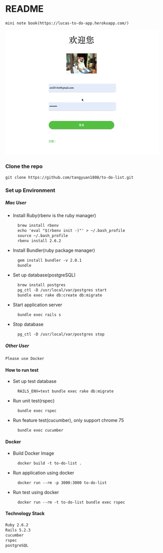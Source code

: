 # README

    mini note book(https://lucas-to-do-app.herokuapp.com/)
    
![](to-do-demo.gif)

### Clone the repo

    git clone https://github.com/tangyuan1808/to-do-list.git
    
### Set up Environment

##### Mac User

* Install Ruby(rbenv is the ruby manager)

        brew install rbenv        
        echo 'eval "$(rbenv init -)"' > ~/.bash_profile
        source ~/.bash_profile
        rbenv install 2.6.2
        
* Install Bundler(ruby package manager)
        
        gem install bundler -v 2.0.1
        bundle
                
* Set up database(postgreSQL)
        
        brew install postgres
        pg_ctl -D /usr/local/var/postgres start
        bundle exec rake db:create db:migrate
        
* Start application server         

        bundle exec rails s

* Stop database
    
        pg_ctl -D /usr/local/var/postgres stop
        
##### Other User

    Please use Docker

#### How to run test

* Set up test database

        RAILS_ENV=test bundle exec rake db:migrate     

* Run unit test(rspec) 

        bundle exec rspec
        
* Run feature test(cucumber), only support chrome 75
        
        bundle exec cucumber

#### Docker

* Build Docker Image

        docker build -t to-do-list .

* Run application using docker

        docker run --rm -p 3000:3000 to-do-list

* Run test using docker 
 
        docker run --rm -t to-do-list bundle exec rspec 
    
                 
#### Technology Stack

    Ruby 2.6.2
    Rails 5.2.3
    cucumber 
    rspec 
    postgreSQL
        
         
